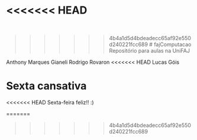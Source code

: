 <<<<<<< HEAD
=======
﻿
>>>>>>> 4b4a1d5d4bdeadecc65af92e550d240221fcc689
﻿# fajComputacao
Repositório para aulas na UniFAJ


Anthony Marques Gianeli
Rodrigo Rovaron
<<<<<<< HEAD
Lucas Góis

Sexta cansativa
=======

<<<<<<< HEAD
Sexta-feira feliz!! :)

=======
>>>>>>> 4b4a1d5d4bdeadecc65af92e550d240221fcc689
